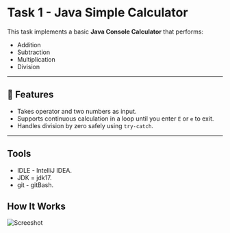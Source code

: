 # Task 1 - Java Simple Calculator

This task implements a basic **Java Console Calculator** that performs:
- Addition
- Subtraction
- Multiplication
- Division

---

## 📌 Features

- Takes operator and two numbers as input.
- Supports continuous calculation in a loop until you enter `E` or `e` to exit.
- Handles division by zero safely using `try-catch`.

---

## Tools 
- IDLE - IntelliJ IDEA.
- JDK = jdk17.
- git - gitBash.

## How It Works
![Screeshot](https://github.com/user-attachments/assets/a056dd17-9a1c-4401-99da-e850464d41aa)
